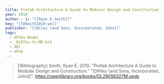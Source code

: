 ```yaml
---
title: Prefab Architecture A Guide to Modular Design and Construction
year: 2010
author - 1: "[[Ryan E Smith]]"
key: "[[@Smith2010-we]]"
publisher: "[[Wiley \and Sons, Incorporated, John]]"
tags:
  - EPubs-Books
  - _BibTex-to-MD-Git
  - AEC
  - ePub
---
```


> [!Bibliography]
> Smith, Ryan E. 2010. “Prefab Architecture A Guide to Modular Design and Construction.” "[[Wiley \and Sons, Incorporated, John]]". https://openlibrary.org/books/OL29056327M.opds